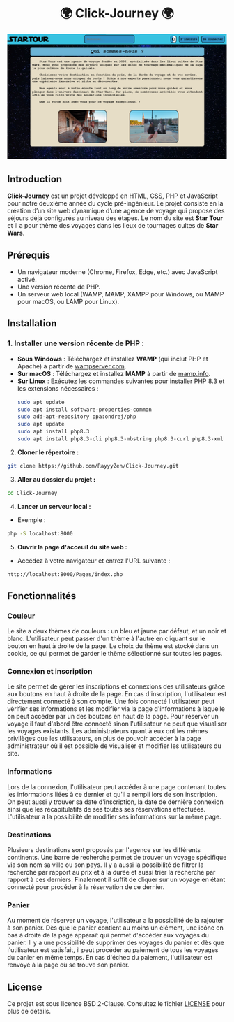 <h1 align="center">🌍 Click-Journey 🌍</h1>

![StarTourBase](Data/startourbase.png)

## Introduction

**Click-Journey** est un projet développé en HTML, CSS, PHP et JavaScript pour notre deuxième année du cycle pré-ingénieur. Le projet consiste en la création d’un site web dynamique d’une agence de voyage qui propose des séjours déjà configurés au niveau des étapes. Le nom du site est **Star Tour** et il a pour thème des voyages dans les lieux de tournages cultes de **Star Wars**.

## Prérequis

- Un navigateur moderne (Chrome, Firefox, Edge, etc.) avec JavaScript activé.
- Une version récente de PHP.
- Un serveur web local (WAMP, MAMP, XAMPP pour Windows, ou MAMP pour macOS, ou LAMP pour Linux).


## Installation

### 1. Installer une version récente de PHP :

- **Sous Windows** : Téléchargez et installez **WAMP** (qui inclut PHP et Apache) à partir de [wampserver.com](https://www.wampserver.com/).
- **Sur macOS** : Téléchargez et installez **MAMP** à partir de [mamp.info](https://www.mamp.info/).
- **Sur Linux** : Exécutez les commandes suivantes pour installer PHP 8.3 et les extensions nécessaires :
  ```sh
  sudo apt update
  sudo apt install software-properties-common
  sudo add-apt-repository ppa:ondrej/php
  sudo apt update
  sudo apt install php8.3
  sudo apt install php8.3-cli php8.3-mbstring php8.3-curl php8.3-xml


2. **Cloner le répertoire :** 
```sh
git clone https://github.com/RayyyZen/Click-Journey.git
```

3. **Aller au dossier du projet :** 
```sh
cd Click-Journey
```

4. **Lancer un serveur local :**
- Exemple : 
```sh
php -S localhost:8000
```

5. **Ouvrir la page d'acceuil du site web :**
- Accédez à votre navigateur et entrez l'URL suivante : 
```sh
http://localhost:8000/Pages/index.php
```

## Fonctionnalités

### Couleur

Le site a deux thèmes de couleurs : un bleu et jaune par défaut, et un noir et blanc. L'utilisateur peut passer d'un thème à l'autre en cliquant sur le bouton en haut à droite de la page. Le choix du thème est stocké dans un cookie, ce qui permet de garder le thème sélectionné sur toutes les pages.

### Connexion et inscription

Le site permet de gérer les inscriptions et connexions des utilisateurs grâce aux boutons en haut à droite de la page. En cas d'inscription, l'utilisateur est directement connecté à son compte. Une fois connecté l'utilisateur peut vérifier ses informations et les modifier via la page d'informations à laquelle on peut accéder par un des boutons en haut de la page. Pour réserver un voyage il faut d'abord être connecté sinon l'utilisateur ne peut que visualiser les voyages existants. Les administrateurs quant à eux ont les mêmes privilèges que les utilisateurs, en plus de pouvoir accéder à la page administrateur où il est possible de visualiser et modifier les utilisateurs du site.

### Informations

Lors de la connexion, l'utilisateur peut accéder à une page contenant toutes les informations liées à ce dernier et qu'il a rempli lors de son inscription. On peut aussi y trouver sa date d'inscription, la date de dernière connexion ainsi que les récapitulatifs de ses toutes ses réservations effectuées. L'utilisateur a la possibilité de modifier ses informations sur la même page.

### Destinations

Plusieurs destinations sont proposés par l'agence sur les différents continents. Une barre de recherche permet de trouver un voyage spécifique via son nom sa ville ou son pays. Il y a aussi la possibilité de filtrer la recherche par rapport au prix et à la durée et aussi trier la recherche par rapport à ces derniers. Finalement il suffit de cliquer sur un voyage en étant connecté pour procéder à la réservation de ce dernier.

### Panier

Au moment de réserver un voyage, l'utilisateur a la possibilité de la rajouter à son panier. Dès que le panier contient au moins un élément, une icône en bas à droite de la page apparaît qui permet d'accéder aux voyages du panier. Il y a une possibilité de supprimer des voyages du panier et dès que l'utilisateur est satisfait, il peut procéder au paiement de tous les voyages du panier en même temps. En cas d'échec du paiement, l'utilisateur est renvoyé à la page où se trouve son panier.

## License

Ce projet est sous licence BSD 2-Clause. Consultez le fichier [LICENSE](LICENSE) pour plus de détails.